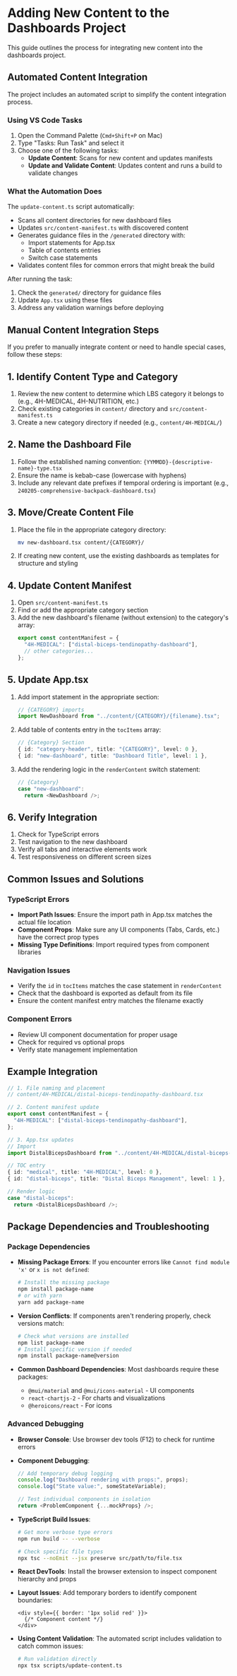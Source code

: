 # Adding New Content to the Dashboards Project

This guide outlines the process for integrating new content into the dashboards project.

## Automated Content Integration

The project includes an automated script to simplify the content integration process.

### Using VS Code Tasks

1. Open the Command Palette (`Cmd+Shift+P` on Mac)
2. Type "Tasks: Run Task" and select it
3. Choose one of the following tasks:
   - **Update Content**: Scans for new content and updates manifests
   - **Update and Validate Content**: Updates content and runs a build to validate changes

### What the Automation Does

The `update-content.ts` script automatically:
- Scans all content directories for new dashboard files
- Updates `src/content-manifest.ts` with discovered content
- Generates guidance files in the `/generated` directory with:
  - Import statements for App.tsx
  - Table of contents entries
  - Switch case statements
- Validates content files for common errors that might break the build

After running the task:
1. Check the `generated/` directory for guidance files
2. Update `App.tsx` using these files
3. Address any validation warnings before deploying

## Manual Content Integration Steps

If you prefer to manually integrate content or need to handle special cases, follow these steps:

## 1. Identify Content Type and Category

1. Review the new content to determine which LBS category it belongs to (e.g., 4H-MEDICAL, 4H-NUTRITION, etc.)
2. Check existing categories in `content/` directory and `src/content-manifest.ts`
3. Create a new category directory if needed (e.g., `content/4H-MEDICAL/`)

## 2. Name the Dashboard File

1. Follow the established naming convention: `{YYMMDD}-{descriptive-name}-type.tsx`
2. Ensure the name is kebab-case (lowercase with hyphens)
3. Include any relevant date prefixes if temporal ordering is important (e.g., `240205-comprehensive-backpack-dashboard.tsx`)

## 3. Move/Create Content File

1. Place the file in the appropriate category directory:
   ```bash
   mv new-dashboard.tsx content/{CATEGORY}/
   ```
2. If creating new content, use the existing dashboards as templates for structure and styling

## 4. Update Content Manifest

1. Open `src/content-manifest.ts`
2. Find or add the appropriate category section
3. Add the new dashboard's filename (without extension) to the category's array:
   ```typescript
   export const contentManifest = {
     "4H-MEDICAL": ["distal-biceps-tendinopathy-dashboard"],
     // other categories...
   };
   ```

## 5. Update App.tsx

1. Add import statement in the appropriate section:
   ```typescript
   // {CATEGORY} imports
   import NewDashboard from "../content/{CATEGORY}/{filename}.tsx";
   ```

2. Add table of contents entry in the `tocItems` array:
   ```typescript
   // {Category} Section
   { id: "category-header", title: "{CATEGORY}", level: 0 },
   { id: "new-dashboard", title: "Dashboard Title", level: 1 },
   ```

3. Add the rendering logic in the `renderContent` switch statement:
   ```typescript
   // {Category}
   case "new-dashboard":
     return <NewDashboard />;
   ```

## 6. Verify Integration

1. Check for TypeScript errors
2. Test navigation to the new dashboard
3. Verify all tabs and interactive elements work
4. Test responsiveness on different screen sizes

## Common Issues and Solutions

### TypeScript Errors

- **Import Path Issues**: Ensure the import path in App.tsx matches the actual file location
- **Component Props**: Make sure any UI components (Tabs, Cards, etc.) have the correct prop types
- **Missing Type Definitions**: Import required types from component libraries

### Navigation Issues

- Verify the `id` in `tocItems` matches the case statement in `renderContent`
- Check that the dashboard is exported as default from its file
- Ensure the content manifest entry matches the filename exactly

### Component Errors

- Review UI component documentation for proper usage
- Check for required vs optional props
- Verify state management implementation

## Example Integration

```typescript
// 1. File naming and placement
// content/4H-MEDICAL/distal-biceps-tendinopathy-dashboard.tsx

// 2. Content manifest update
export const contentManifest = {
  "4H-MEDICAL": ["distal-biceps-tendinopathy-dashboard"],
};

// 3. App.tsx updates
// Import
import DistalBicepsDashboard from "../content/4H-MEDICAL/distal-biceps-tendinopathy-dashboard.tsx";

// TOC entry
{ id: "medical", title: "4H-MEDICAL", level: 0 },
{ id: "distal-biceps", title: "Distal Biceps Management", level: 1 },

// Render logic
case "distal-biceps":
  return <DistalBicepsDashboard />;
```

## Package Dependencies and Troubleshooting

### Package Dependencies

- **Missing Package Errors**: If you encounter errors like `Cannot find module 'x'` or `x is not defined`:
  ```bash
  # Install the missing package
  npm install package-name
  # or with yarn
  yarn add package-name
  ```

- **Version Conflicts**: If components aren't rendering properly, check versions match:
  ```bash
  # Check what versions are installed
  npm list package-name
  # Install specific version if needed
  npm install package-name@version
  ```

- **Common Dashboard Dependencies**: Most dashboards require these packages:
  - `@mui/material` and `@mui/icons-material` - UI components
  - `react-chartjs-2` - For charts and visualizations
  - `@heroicons/react` - For icons

### Advanced Debugging

- **Browser Console**: Use browser dev tools (F12) to check for runtime errors

- **Component Debugging**:
  ```typescript
  // Add temporary debug logging
  console.log("Dashboard rendering with props:", props);
  console.log("State value:", someStateVariable);
  
  // Test individual components in isolation
  return <ProblemComponent {...mockProps} />;
  ```

- **TypeScript Build Issues**:
  ```bash
  # Get more verbose type errors
  npm run build -- --verbose
  
  # Check specific file types
  npx tsc --noEmit --jsx preserve src/path/to/file.tsx
  ```

- **React DevTools**: Install the browser extension to inspect component hierarchy and props

- **Layout Issues**: Add temporary borders to identify component boundaries:
  ```tsx
  <div style={{ border: '1px solid red' }}>
    {/* Component content */}
  </div>
  ```

- **Using Content Validation**: The automated script includes validation to catch common issues:
  ```bash
  # Run validation directly
  npx tsx scripts/update-content.ts
  ```
